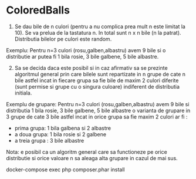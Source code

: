 # ColoredBalls

1. Se dau bile de n culori (pentru a nu complica prea mult n este limitat la 10). Se va prelua de la tastatura n. 
In total sunt n x n bile (n la patrat). 
Distributia bilelor pe culori este random.

Exemplu: 
Pentru n=3 culori (rosu,galben,albastru) avem 9 bile si o distributie ar putea fi 1 bila rosie, 3 bile galbene, 5 bile albastre.

2. Sa se decida daca este posibil si in caz afirmativ sa se prezinte algoritmul general prin care bilele sunt repartizate in n grupe de cate n bile astfel incat in fiecare grupa sa fie bile de maxim 2 culori diferite (sunt permise si grupe cu o singura culoare) indiferent de distributia initiala.

Exemplu de grupare:
Pentru n=3 culori (rosu,galben,albastru) avem 9 bile  si distributia 1 bila rosie, 3 bile galbene, 5 bile albastre o varianta de grupare in 3 grupe de cate 3 bile astfel incat in orice grupa sa fie maxim 2 culori ar fi :

- prima grupa:   1 bila galbena si 2 albastre
- a doua grupa: 1 bila rosie si 2 galbene
- a treia grupa : 3 bile albastre

Nota: e posibil ca un algoritm general care sa functioneze pe orice distributie si orice valoare n sa aleaga alta grupare in cazul de mai sus.

docker-compose exec php composer.phar install
